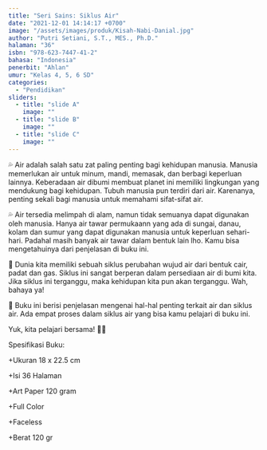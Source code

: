 ```yaml
---
title: "Seri Sains: Siklus Air"
date: "2021-12-01 14:14:17 +0700"
image: "/assets/images/produk/Kisah-Nabi-Danial.jpg"
author: "Putri Setiani, S.T., MES., Ph.D."
halaman: "36"
isbn: "978-623-7447-41-2"
bahasa: "Indonesia"
penerbit: "Ahlan"
umur: "Kelas 4, 5, 6 SD"
categories: 
  - "Pendidikan"
sliders: 
  - title: "slide A"
    image: ""
  - title: "slide B"
    image: ""
  - title: "slide C"
    image: ""
---
```


💦 Air adalah salah satu zat paling penting bagi kehidupan manusia. Manusia memerlukan air untuk minum, mandi, memasak, dan berbagi keperluan lainnya. Keberadaan air dibumi membuat planet ini memiliki lingkungan yang mendukung bagi kehidupan. Tubuh manusia pun terdiri dari air. Karenanya, penting sekali bagi manusia untuk memahami sifat-sifat air.

💦 Air tersedia melimpah di alam, namun tidak semuanya dapat digunakan oleh manusia. Hanya air tawar permukaann yang ada di sungai, danau, kolam dan sumur yang dapat digunakan manusia untuk keperluan sehari-hari. Padahal masih banyak air tawar dalam bentuk lain lho. Kamu bisa mengetahuinya dari penjelasan di buku ini. 

🌊 Dunia kita memiliki sebuah siklus perubahan wujud air dari bentuk cair, padat dan gas. Siklus ini sangat berperan dalam persediaan air di bumi kita. Jika siklus ini terganggu, maka kehidupan kita pun akan terganggu. Wah, bahaya ya!

🌊 Buku ini berisi penjelasan mengenai hal-hal penting terkait air dan siklus air. Ada empat proses dalam siklus air yang bisa kamu pelajari di buku ini. 

Yuk, kita pelajari bersama! 🤗🤗


Spesifikasi Buku:

+Ukuran 18 x 22.5 cm

+Isi 36 Halaman

+Art Paper 120 gram

+Full Color

+Faceless

+Berat 120 gr

